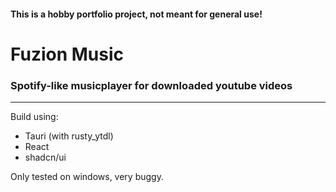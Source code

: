 #### **This is a hobby portfolio project, not meant for general use!**

# Fuzion Music

### Spotify-like musicplayer for downloaded youtube videos

---

Build using:

- Tauri (with rusty_ytdl)
- React
- shadcn/ui

Only tested on windows, very buggy.
